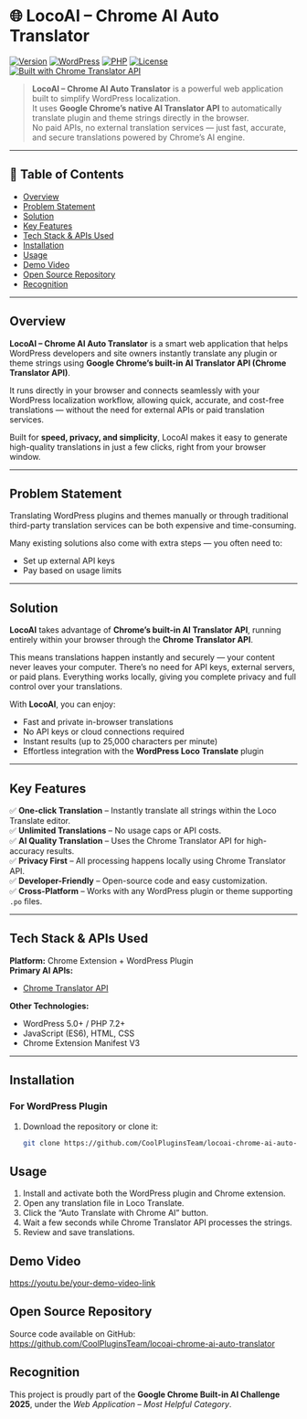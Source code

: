 # 🌐 LocoAI – Chrome AI Auto Translator

[![Version](https://img.shields.io/badge/version-1.0.0-blue.svg)](https://github.com/CoolPluginsTeam/locoai-chrome-ai-auto-translator/)
[![WordPress](https://img.shields.io/badge/WordPress-5.0%2B-blue.svg)](https://wordpress.org/)
[![PHP](https://img.shields.io/badge/PHP-7.2%2B-purple.svg)](https://php.net/)
[![License](https://img.shields.io/badge/License-GPL%20v2%2B-green.svg)](https://www.gnu.org/licenses/gpl-2.0.html)
[![Built with Chrome Translator API](https://img.shields.io/badge/Built%20with-Chrome%20Translator%20API-orange.svg)](https://developer.chrome.com/docs/ai/translator-api)

> **LocoAI – Chrome AI Auto Translator** is a powerful web application built to simplify WordPress localization.  
It uses **Google Chrome’s native AI Translator API** to automatically translate plugin and theme strings directly in the browser.  
No paid APIs, no external translation services — just fast, accurate, and secure translations powered by Chrome’s AI engine.

---

## 📘 Table of Contents

- [Overview](#overview)
- [Problem Statement](#problem-statement)
- [Solution](#solution)
- [Key Features](#key-features)
- [Tech Stack & APIs Used](#tech-stack--apis-used)
- [Installation](#installation)
- [Usage](#usage)
- [Demo Video](#demo-video)
- [Open Source Repository](#open-source-repository)
- [Recognition](#recognition)

---

## Overview

**LocoAI – Chrome AI Auto Translator** is a smart web application that helps WordPress developers and site owners instantly translate any plugin or theme strings using **Google Chrome’s built-in AI Translator API (Chrome Translator API)**.

It runs directly in your browser and connects seamlessly with your WordPress localization workflow, allowing quick, accurate, and cost-free translations — without the need for external APIs or paid translation services.

Built for **speed, privacy, and simplicity**, LocoAI makes it easy to generate high-quality translations in just a few clicks, right from your browser window.

---



## Problem Statement

Translating WordPress plugins and themes manually or through traditional third-party translation services can be both expensive and time-consuming.

Many existing solutions also come with extra steps — you often need to:
- Set up external API keys  
- Pay based on usage limits  


---

## Solution

**LocoAI** takes advantage of **Chrome’s built-in AI Translator API**, running entirely within your browser through the **Chrome Translator API**.  

This means translations happen instantly and securely — your content never leaves your computer. There’s no need for API keys, external servers, or paid plans. Everything works locally, giving you complete privacy and full control over your translations.

With **LocoAI**, you can enjoy:
- Fast and private in-browser translations  
- No API keys or cloud connections required  
- Instant results (up to 25,000 characters per minute)  
- Effortless integration with the **WordPress Loco Translate** plugin


---

## Key Features

✅ **One-click Translation** – Instantly translate all strings within the Loco Translate editor.  
✅ **Unlimited Translations** – No usage caps or API costs.  
✅ **AI Quality Translation** – Uses the Chrome Translator API for high-accuracy results.  
✅ **Privacy First** – All processing happens locally using Chrome Translator API.  
✅ **Developer-Friendly** – Open-source code and easy customization.  
✅ **Cross-Platform** – Works with any WordPress plugin or theme supporting `.po` files.

---

## Tech Stack & APIs Used

**Platform:** Chrome Extension + WordPress Plugin  
**Primary AI APIs:**
- [Chrome Translator API](https://developer.chrome.com/docs/ai/translator-api)  


**Other Technologies:**
- WordPress 5.0+ / PHP 7.2+  
- JavaScript (ES6), HTML, CSS  
- Chrome Extension Manifest V3  

---

##  Installation

### For WordPress Plugin
1. Download the repository or clone it:
   ```bash
   git clone https://github.com/CoolPluginsTeam/locoai-chrome-ai-auto-translator.git


## Usage 

1. Install and activate both the WordPress plugin and Chrome extension.
2. Open any translation file in Loco Translate.
3. Click the “Auto Translate with Chrome AI” button.
4. Wait a few seconds while Chrome Translator API processes the strings.
5. Review and save translations.

## Demo Video
https://youtu.be/your-demo-video-link

## Open Source Repository
Source code available on GitHub:  
https://github.com/CoolPluginsTeam/locoai-chrome-ai-auto-translator



## Recognition

This project is proudly part of the **Google Chrome Built-in AI Challenge 2025**, under the *Web Application – Most Helpful Category*.